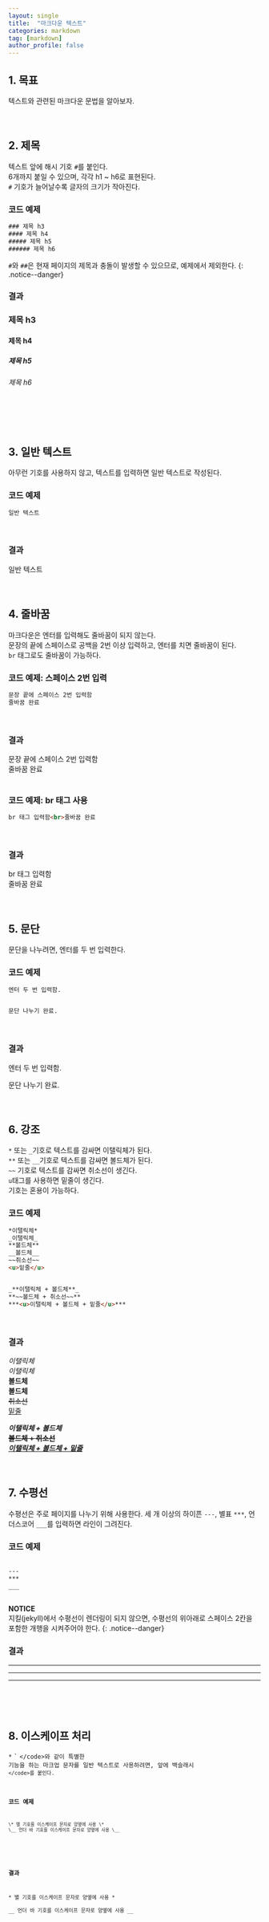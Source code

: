 ```yaml
---
layout: single
title:  "마크다운 텍스트"
categories: markdown
tag: [markdown]
author_profile: false
---
```


## 1. 목표
텍스트와 관련된 마크다운 문법을 알아보자.
<br>
<br>
<br>



## 2. 제목
텍스트 앞에 해시 기호 <code>#</code>를 붙인다.  
6개까지 붙일 수 있으며, 각각 h1 ~ h6로 표현된다.  
<code>#</code> 기호가 늘어날수록 글자의 크기가 작아진다.
<br>

### 코드 예제
```html
### 제목 h3
#### 제목 h4
##### 제목 h5
###### 제목 h6
```

<code>#</code>와 <code>##</code>은 현재 페이지의 제목과 충돌이 발생할 수 있으므로, 예제에서 제외한다.
{: .notice--danger}
<br>

### 결과
### 제목 h3
#### 제목 h4
##### 제목 h5
###### 제목 h6
<br>
<br>
<br>



## 3. 일반 텍스트
아무런 기호를 사용하지 않고, 텍스트를 입력하면 일반 텍스트로 작성된다.
<br>

### 코드 예제
```html
일반 텍스트
```
<br>

### 결과
일반 텍스트
<br>
<br>
<br>



## 4. 줄바꿈
마크다운은 엔터를 입력해도 줄바꿈이 되지 않는다.  
문장의 끝에 스페이스로 공백을 2번 이상 입력하고, 엔터를 치면 줄바꿈이 된다.  
<code>br</code> 태그로도 줄바꿈이 가능하다.
<br>

### 코드 예제: 스페이스 2번 입력
```html
문장 끝에 스페이스 2번 입력함  
줄바꿈 완료
```
<br>

### 결과
문장 끝에 스페이스 2번 입력함  
줄바꿈 완료
<br>
<br>


### 코드 예제: br 태그 사용
```html
br 태그 입력함<br>줄바꿈 완료
```
<br>

### 결과
br 태그 입력함<br>줄바꿈 완료
<br>
<br>
<br>



## 5. 문단
문단을 나누려면, 엔터를 두 번 입력한다.
<br>

### 코드 예제
```html
엔터 두 번 입력함.


문단 나누기 완료.
```
<br>

### 결과
엔터 두 번 입력함.


문단 나누기 완료.
<br>
<br>
<br>



## 6. 강조
<code>*</code> 또는 <code>_</code>기호로 텍스트를 감싸면 이탤릭체가 된다.  
<code>**</code> 또는 <code>__</code>기호로 텍스트를 감싸면 볼드체가 된다.  
<code>~~</code> 기호로 텍스트를 감싸면 취소선이 생긴다.  
<code>u</code>태그를 사용하면 밑줄이 생긴다.  
기호는 혼용이 가능하다.
<br>

### 코드 예제
```html
*이탤릭체*  
_이탤릭체_  
**볼드체**  
__볼드체__  
~~취소선~~  
<u>밑줄</u>


_**이탤릭체 + 볼드체**_  
**~~볼드체 + 취소선~~**  
***<u>이탤릭체 + 볼드체 + 밑줄</u>***
```
<br>

### 결과
*이탤릭체*  
_이탤릭체_  
**볼드체**  
__볼드체__  
~~취소선~~  
<u>밑줄</u>


_**이탤릭체 + 볼드체**_  
**~~볼드체 + 취소선~~**  
***<u>이탤릭체 + 볼드체 + 밑줄</u>***
<br>
<br>
<br>



## 7. 수평선
수평선은 주로 페이지를 나누기 위해 사용한다.
세 개 이상의 하이픈 <code>---</code>, 별표 <code>***</code>, 언더스코어 <code>___</code>를 입력하면 라인이 그려진다.
<br>

### 코드 예제
```html
  
---
***
___
  
```

**NOTICE**  
지킬(jekyll)에서 수평선이 렌더링이 되지 않으면, 수평선의 위아래로 스페이스 2칸을 포함한 개행을 시켜주어야 한다.
{: .notice--danger}
<br>

### 결과
  
---
***
___
  
<br>
<br>
<br>



## 8. 이스케이프 처리
<code>*</code> <code>`</code> <code>\</code>와 같이 특별한 기능을 하는 마크업 문자를 일반 텍스트로 사용하려면, 앞에 백슬래시 <code>\</code>를 붙인다.
<br>

### 코드 예제
```html
\* 별 기호를 이스케이프 문자로 양옆에 사용 \*  
\__ 언더 바 기호를 이스케이프 문자로 양옆에 사용 \__
```
<br>

### 결과
\* 별 기호를 이스케이프 문자로 양옆에 사용 \*  
\__ 언더 바 기호를 이스케이프 문자로 양옆에 사용 \__
